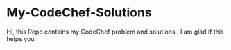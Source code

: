 # My-CodeChef-Solutions
Hi, this Repo contains my CodeChef problem and solutions . I am glad if this helps you
